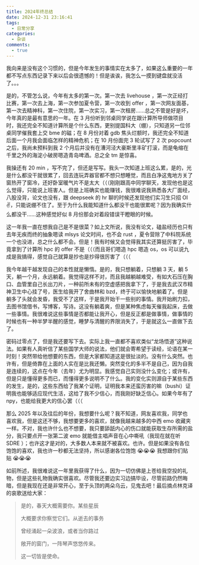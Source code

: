 ```yaml
---
title: 2024年终总结
date: 2024-12-31 23:16:41
tags:
  - 日常分享
categories:
  - 杂谈
comments:
  - true
---
```


我向来是没有这个习惯的，但是今年发生的事情实在太多了，如果这么重要的一年都不写点东西记录下来以后会很遗憾的！但是诶诶，我怎么一摸到键盘就没活了。。。

<!--more-->

是的，不管怎么说，今年有太多的第一次。第一次去 livehouse ，第一次正经打比赛，第一次去上海，第一次参加夏令营，第一次收到 offer ，第一次网友面基，第一次去精神科，第一次住院，第一次实习，第一次租房……总之不管是好是坏，今年真的是最有意思的一年。在 3 月份听到邻桌同学说在跟计算所导师做项目时，我还完全不知道计算所是个什么东西，更别提国科大（绷），只知道另一位邻桌同学催我套上交 bme 的磁；在 8 月份对着 gdb 焦头烂额时，我还完全不知道后面一个月我会面临怎样的精神危机；在 10 月份面完 3 轮试写了 2 次 popcount 之后，我尚未预料到我 2 个月后并没有在漕河泾大豪斯里丰矿打滚，而是龟缩在千里之外的海淀小破房嗯造青岛啤酒。总之全 tm 是惊喜。

我操还有 20 min ，写不完了，但还是写写。我头一次知道上班这么累，是的，光是什么都没干就很累了，回去连玩弄器官都不想只想睡觉，而且白净这鬼地方关了窗热开了窗冷，还好卧室暖气片不是太大（（（刚刚跟高中同学聊天，发现他也是这么觉得，只能说上班害人。但是上班确实也能赚钱，我很难说我熟悉各大厂面经，八股没背，论文也没有，跟 deepseek 的 hr 聊的时候还发现他们实习生只招 OI ✌，只能说绷不住了。至于为什么我能知道什么都没干也能很累呢？因为我确实什么都没干……这种感觉好似 8 月份那会对着段错误干瞪眼的时候。

这一年我一直在想我自己是不是很菜？如上文所说，我没有论文，磕盐经历也只有去年无疾而终的抽象嗯读 mlsys 论文时间，也不会 rust ，夏令营除了中科院系统一个也没进，总之什么都不会。但是！我有时候又会觉得我其实还算挺厉害了，毕竟拿到了计算所 hpc 的 offer 不是（（（而且哥们嗯造 hpc 嗯造 os，os 可以说九成是我搞得，感觉自己就算是抄也是抄得很厉害了（（（

我今年越干越发现自己的本性就是懒惰。是的，我只想躺着，只想躺 3 天，躺 5 天，躺一个月，永远躺着。我觉得这样不对，而且我越躺越难受，有如大石压在胸口、血管里自己长出刀片，一种前所未有的空虚感把我拿下了，于是我去武汉市精神卫生中心挂了号，医生给我开了舍曲林和 bzd，终于可以愉快地躺着了。但是躺多了头就会发昏，我受不了这样，于是我开始干一些别的事情。我开始刷力扣，去图书馆借书，写博客，写诗。这没有躺着爽，但是某种焦虑每天催我起床，去做一些事情。我很难说这些事情是否都能让我开心，但是反正都是做事情，做事情的时候也有一种半梦半醒的感觉，睡梦与清醒的界限消失了，于是就这么一直做下去了。

密码过零点了，但是我还要写下去。实际上我一直都不喜欢类似“龙场悟道”这种说法。如果有人真听信了某些国学大师的说法，他们就会寄希望于读经，论语在某一时刻！突然带给他想要的东西，但是大家都知道这是很扯淡的。没有什么突然。也许有，但是倚靠在上面的人实在是比我还懒。突然变化的多半不是自己，因为自我是连续的，这点在今年（去年）尤为明显。我感觉自己实则没什么变化；或许有，但是只是懂得更多而已，而懂得更多说明不了什么。我的变化实则源自于某些东西的发生，是的，这些东西给了我某个证明，证明我本来还蛮厉害的嘛（bushi）证明我也能够适应现代生活，这给了我不少信心，而我刚好缺乏信心。如果今年有了 npy，也能给我更大的信心罢（（（

那么 2025 年以及往后的年份，我想要什么呢？我不知道，网友喜欢我，同学也喜欢我，但是这还不够，我想要更多的喜欢，就像我越来越多的中西 emo 收藏夹一样。不对，我也许什么也不想要，我只要舔舐内心的伤口就能获取生存所需的盐分，我只要点开一张第二波 emo 就能借主唱声音在心中嘶吼（我现在就在听 SDRE ）；也许这才是对的，大多数人本来就不被喜欢。也许。但是如果没有各位饱饱的喜欢，我也许一秒都无法坚持，所以感谢各位饱饱 😭😭😭 我想跟你们贴贴 😭😭😭 

如前所述，我很难说这一年里我获得了什么，因为一切仿佛是上苍给我空投的礼物，但是这些礼物我确实很喜欢。尽管我还要边实习边搞毕设，尽管前路仍然晦暗，但是我现在还是非常开心，至于头顶的两朵乌云，见鬼去吧！最后摘点林克译的哀歌送给大家：

> 是的，春天大概需要你。某些星辰
> 
> 大概要求你察觉它们。从逝去的事务
> 
> 曾经涌起一朵波浪，或者当你路过
> 
> 敞开的窗门，一阵琴声悠悠传来。
> 
> 这一切皆是使命。

